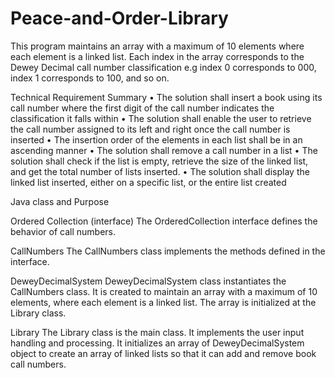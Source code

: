 # Peace-and-Order-Library

This program maintains an array with a maximum of 10 elements where each element is a linked list. 
Each index in the array corresponds to the Dewey Decimal call number classification e.g index 0 
corresponds to 000, index 1 corresponds to 100, and so on.


Technical Requirement Summary
• The solution shall insert a book using its call number where the first digit of the 
call number indicates the classification it falls within
• The solution shall enable the user to retrieve the call number assigned to its left 
and right once the call number is inserted
• The insertion order of the elements in each list shall be in an ascending manner
• The solution shall remove a call number in a list
• The solution shall check if the list is empty, retrieve the size of the linked list, and 
get the total number of lists inserted.
• The solution shall display the linked list inserted, either on a specific list, or the 
entire list created


Java class and Purpose

Ordered Collection (interface)
The OrderedCollection interface defines the behavior of call numbers.

CallNumbers 
The CallNumbers class implements the methods defined in the interface. 

DeweyDecimalSystem 
DeweyDecimalSystem class instantiates the CallNumbers class. It is created to maintain an array with a maximum of 10 elements, 
where each element is a linked list. The array is initialized at the Library class.

Library 
The Library class is the main class. It implements the user input handling and processing. It initializes an array of 
DeweyDecimalSystem object to create an array of linked lists so that it can add and remove book call numbers.
